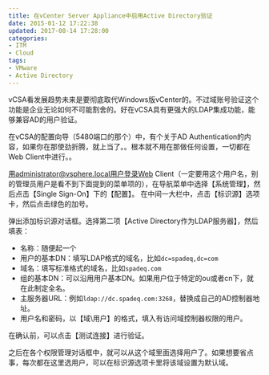 ```yaml
---
title: 在vCenter Server Appliance中启用Active Directory验证
date: 2015-01-12 17:22:38
updated: 2017-08-14 17:28:00
categories:
- ITM
- Cloud
tags:
- VMware
- Active Directory
---
```

vCSA看发展趋势未来是要彻底取代Windows版vCenter的。不过域账号验证这个功能是企业无论如何不可能割舍的。好在vCSA具有更强大的LDAP集成功能，能够兼容AD的用户验证。
<!-- more -->
在vCSA的配置向导（5480端口的那个）中，有个关于AD Authentication的内容，如果你在那使劲折腾，就上当了。。根本就不用在那做任何设置，一切都在Web Client中进行。。

用administrator@vsphere.local用户登录Web Client（一定要用这个用户名，别的管理员用户是看不到下面提到的菜单项的），在导航菜单中选择【系统管理】，然后点击【Single Sign-On】下的【配置】。
在中间一大栏中，点击【标识源】选项卡，然后点击绿色的加号。

弹出添加标识源对话框。选择第二项【Active Directory作为LDAP服务器】，然后填表：

* 名称：随便起一个
* 用户的基本DN：填写LDAP格式的域名，比如`dc=spadeq,dc=com`
* 域名：填写标准格式的域名，比如`spadeq.com`
* 组的基本DN：可以沿用用户基本DN。如果用户位于特定的ou或者cn下，就在此制定全名。
* 主服务器URL：例如`ldap://dc.spadeq.com:3268`，替换成自己的AD控制器地址。
* 用户名和密码，以【域\用户】的格式，填入有访问域控制器权限的用户。

在确认前，可以点击【测试连接】进行验证。

之后在各个权限管理对话框中，就可以从这个域里面选择用户了。如果想要省点事，每次都在这里选用户，可以在标识源选项卡里将该域设置为默认域。